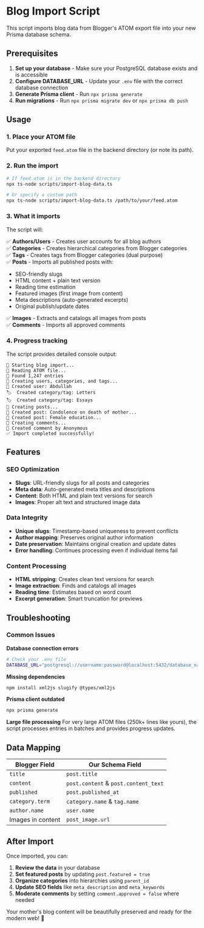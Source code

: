 # Blog Import Script

This script imports blog data from Blogger's ATOM export file into your new Prisma database schema.

## Prerequisites

1. **Set up your database** - Make sure your PostgreSQL database exists and is accessible
2. **Configure DATABASE_URL** - Update your `.env` file with the correct database connection
3. **Generate Prisma client** - Run `npx prisma generate`
4. **Run migrations** - Run `npx prisma migrate dev` or `npx prisma db push`

## Usage

### 1. Place your ATOM file

Put your exported `feed.atom` file in the backend directory (or note its path).

### 2. Run the import

```bash
# If feed.atom is in the backend directory
npx ts-node scripts/import-blog-data.ts

# Or specify a custom path
npx ts-node scripts/import-blog-data.ts /path/to/your/feed.atom
```

### 3. What it imports

The script will:

✅ **Authors/Users** - Creates user accounts for all blog authors  
✅ **Categories** - Creates hierarchical categories from Blogger categories  
✅ **Tags** - Creates tags from Blogger categories (dual purpose)  
✅ **Posts** - Imports all published posts with:
- SEO-friendly slugs
- HTML content + plain text version
- Reading time estimation
- Featured images (first image from content)
- Meta descriptions (auto-generated excerpts)
- Original publish/update dates

✅ **Images** - Extracts and catalogs all images from posts  
✅ **Comments** - Imports all approved comments  

### 4. Progress tracking

The script provides detailed console output:

```
🚀 Starting blog import...
📖 Reading ATOM file...
📝 Found 1,247 entries
👥 Creating users, categories, and tags...
👤 Created user: Abdullah
🏷️  Created category/tag: Letters
🏷️  Created category/tag: Essays
📰 Creating posts...
📝 Created post: Condolence on death of mother...
📝 Created post: Female education...
💬 Creating comments...
💬 Created comment by Anonymous
✅ Import completed successfully!
```

## Features

### SEO Optimization
- **Slugs**: URL-friendly slugs for all posts and categories
- **Meta data**: Auto-generated meta titles and descriptions
- **Content**: Both HTML and plain text versions for search
- **Images**: Proper alt text and structured image data

### Data Integrity
- **Unique slugs**: Timestamp-based uniqueness to prevent conflicts
- **Author mapping**: Preserves original author information
- **Date preservation**: Maintains original creation and update dates
- **Error handling**: Continues processing even if individual items fail

### Content Processing
- **HTML stripping**: Creates clean text versions for search
- **Image extraction**: Finds and catalogs all images
- **Reading time**: Estimates based on word count
- **Excerpt generation**: Smart truncation for previews

## Troubleshooting

### Common Issues

**Database connection errors**
```bash
# Check your .env file
DATABASE_URL="postgresql://username:password@localhost:5432/database_name"
```

**Missing dependencies**
```bash
npm install xml2js slugify @types/xml2js
```

**Prisma client outdated**
```bash
npx prisma generate
```

**Large file processing**
For very large ATOM files (250k+ lines like yours), the script processes entries in batches and provides progress updates.

## Data Mapping

| Blogger Field | Our Schema Field |
|---------------|------------------|
| `title` | `post.title` |
| `content` | `post.content` & `post.content_text` |
| `published` | `post.published_at` |
| `category.term` | `category.name` & `tag.name` |
| `author.name` | `user.name` |
| Images in content | `post_image.url` |

## After Import

Once imported, you can:

1. **Review the data** in your database
2. **Set featured posts** by updating `post.featured = true`
3. **Organize categories** into hierarchies using `parent_id`
4. **Update SEO fields** like `meta_description` and `meta_keywords`
5. **Moderate comments** by setting `comment.approved = false` where needed

Your mother's blog content will be beautifully preserved and ready for the modern web! 🌟 
